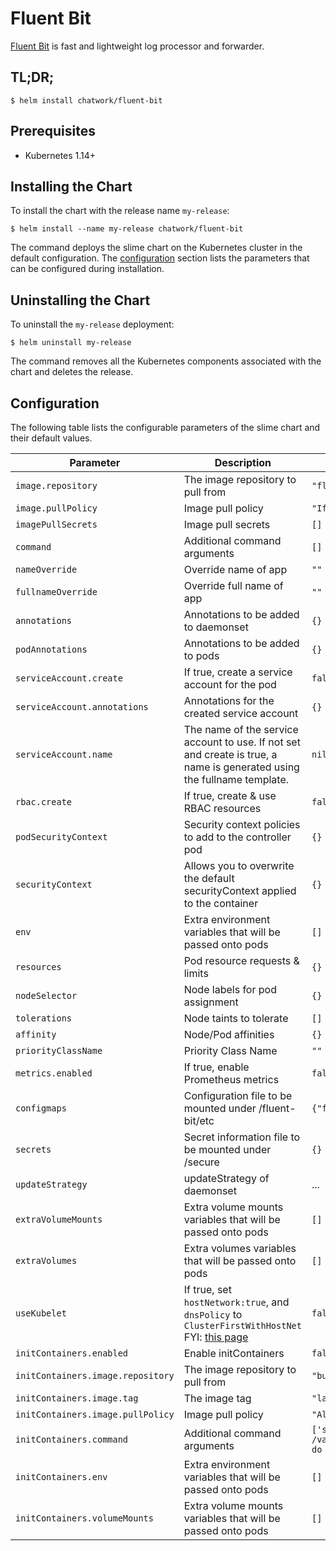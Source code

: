 # Fluent Bit

[Fluent Bit](https://fluentbit.io/) is fast and lightweight log processor and forwarder.

## TL;DR;

```
$ helm install chatwork/fluent-bit
```

## Prerequisites

* Kubernetes 1.14+

## Installing the Chart

To install the chart with the release name `my-release`:

```
$ helm install --name my-release chatwork/fluent-bit
```

The command deploys the slime chart on the Kubernetes cluster in the default configuration. The [configuration](https://github.com/chatwork/charts/tree/master/fluent-bit#configuration) section lists the parameters that can be configured during installation.

## Uninstalling the Chart

To uninstall the `my-release` deployment:

```
$ helm uninstall my-release
```

The command removes all the Kubernetes components associated with the chart and deletes the release.

## Configuration

The following table lists the configurable parameters of the slime chart and their default values.

|  Parameter | Description | Default |
| --- | --- | --- |
| `image.repository` | The image repository to pull from | `"fluent/fluent-bit"` |
| `image.pullPolicy` | Image pull policy | `"IfNotPresent` |
| `imagePullSecrets` | Image pull secrets | `[]` |
| `command` | Additional command arguments | `[]` |
| `nameOverride` | Override name of app | `""` |
| `fullnameOverride` | Override full name of app | `""` |
| `annotations` | Annotations to be added to daemonset | `{}` |
| `podAnnotations` | Annotations to be added to pods | `{}` |
| `serviceAccount.create` | If true, create a service account for the pod | `false` |
| `serviceAccount.annotations` | Annotations for the created service account | `{}` |
| `serviceAccount.name` | The name of the service account to use. If not set and create is true, a name is generated using the fullname template. | `nil` |
| `rbac.create` | If true, create & use RBAC resources | `false` |
| `podSecurityContext` | Security context policies to add to the controller pod | `{}` |
| `securityContext` | Allows you to overwrite the default securityContext applied to the container | `{}` |
| `env` | Extra environment variables that will be passed onto pods | `[]` |
| `resources` | Pod resource requests & limits | `{}` |
| `nodeSelector` | Node labels for pod assignment | `{}` |
| `tolerations` | Node taints to tolerate | `[]` |
| `affinity` | Node/Pod affinities | `{}` |
| `priorityClassName` | Priority Class Name | `""` |
| `metrics.enabled` | If true, enable Prometheus metrics | `false` |
| `configmaps` | Configuration file to be mounted under /fluent-bit/etc | `{"fluent-bit.conf":"..."}` |
| `secrets` | Secret information file to be mounted under /secure | `{}` |
| `updateStrategy` | updateStrategy of daemonset | ... |
| `extraVolumeMounts` | Extra volume mounts variables that will be passed onto pods | `[]` |
| `extraVolumes` | Extra volumes variables that will be passed onto pods | `[]` |
| `useKubelet` | If true, set `hostNetwork:true`, and `dnsPolicy` to `ClusterFirstWithHostNet` FYI: [this page](https://docs.fluentbit.io/manual/pipeline/filters/kubernetes#optional-feature-using-kubelet-to-get-metadata) | `false` |
| `initContainers.enabled` | Enable initContainers | `false` |
| `initContainers.image.repository` | The image repository to pull from | `"busybox"` |
| `initContainers.image.tag` | The image tag | `"latest"` |
| `initContainers.image.pullPolicy` | Image pull policy | `"Always` |
| `initContainers.command` | Additional command arguments | `['sh', '-c', "until nslookup fluentd-forward.$(cat /var/run/secrets/kubernetes.io/serviceaccount/namespace).svc.cluster.local; do echo waiting for fluentd-forward; sleep 2; done"]`|
| `initContainers.env` | Extra environment variables that will be passed onto pods | `[]` |
| `initContainers.volumeMounts` | Extra volume mounts variables that will be passed onto pods | `[]` |

